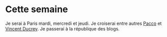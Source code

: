 # Cette semaine

Je serai à Paris mardi, mercredi et jeudi. Je croiserai entre autres [Pacco](http://www.fuckingkarma.com/) et [Vincent Ducrey](http://vincent.ducrey.com/). Je passerai à la république des blogs.